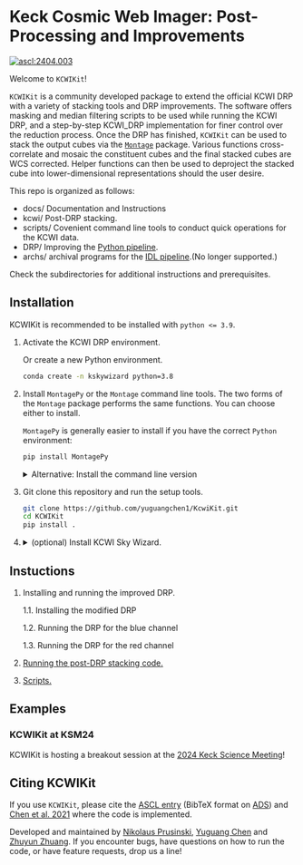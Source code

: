 # Keck Cosmic Web Imager: Post-Processing and Improvements

<a href="https://ascl.net/2404.003"><img src="https://img.shields.io/badge/ascl-2404.003-blue.svg?colorB=262255" alt="ascl:2404.003" /></a>

Welcome to `KCWIKit`!

`KCWIKit` is a community developed package to extend the official KCWI DRP with a variety of stacking tools and DRP improvements. The software offers masking and median filtering scripts to be used while running the KCWI DRP, and a step-by-step KCWI_DRP implementation for finer control over the reduction process. Once the DRP has finished, `KCWIKit` can be used to stack the output cubes via the [`Montage`](http://montage.ipac.caltech.edu/) package. Various functions cross-correlate and mosaic the constituent cubes and the final stacked cubes are WCS corrected. Helper functions can then be used to deproject the stacked cube into lower-dimensional representations should the user desire.

This repo is organized as follows:
- docs/ Documentation and Instructions
- kcwi/ Post-DRP stacking.
- scripts/ Covenient command line tools to conduct quick operations for the KCWI data. 
- DRP/ Improving the [Python pipeline](https://kcwi-drp.readthedocs.io/en/latest/).
- archs/ archival programs for the [IDL pipeline](https://github.com/Keck-DataReductionPipelines/KcwiDRP).(No longer supported.)

Check the subdirectories for additional instructions and prerequisites. 

## Installation

KCWIKit is recommended to be installed with `python <= 3.9`. 

1. Activate the KCWI DRP environment.
    
    Or create a new Python environment. 

    ```bash
    conda create -n kskywizard python=3.8
    ```

2. Install `MontagePy` or the `Montage` command line tools. The two forms of the `Montage` package performs the same functions. You can choose either to install.

    `MontagePy` is generally easier to install if you have the correct `Python` environment:
    ```bash
    pip install MontagePy
    ```

    <details>
    <summary> Alternative: Install the command line version </summary>

    If the above installation fails, alternatively, you can choose to install the command line tools by compiling from the [source code](http://montage.ipac.caltech.edu/docs/download2.html).
    </details>

3. Git clone this repository and run the setup tools. 

    ```bash
    git clone https://github.com/yuguangchen1/KcwiKit.git 
    cd KCWIKit
    pip install .
    ```

4. <details>
    <summary>(optional) Install KCWI Sky Wizard. </summary>

    `KSkyWizard` is a standalone tool to perform telluric correction and advanced sky subtraction based on PCA models for the red channel (KCRM). It is recommended to be run on `Python >= 3.11` environments. We refer to the [KSkyWizard documentation](https://github.com/zhuyunz/KSkyWizard) for the installation and instruction. 
    </details>

## Instuctions

1. Installing and running the improved DRP. 

    1.1. Installing the modified DRP

    1.2. Running the DRP for the blue channel

    1.3. Running the DRP for the red channel

2. [Running the post-DRP stacking code.](./kcwikit/docs/KCWI_post-DRP_stacking.md)

3. [Scripts.](./kcwikit/docs/scripts_instruction.md)

## Examples

### KCWIKit at KSM24

KCWIKit is hosting a breakout session at the [2024 Keck Science Meeting](https://kecksciencemeeting.org/breakout-sessions/)! 


## Citing KCWIKit

If you use `KCWIKit`, please cite the [ASCL entry](https://ascl.net/2404.003) (BibTeX format on [ADS](https://ui.adsabs.harvard.edu/abs/2024ascl.soft04003P)) and [Chen et al. 2021](https://ui.adsabs.harvard.edu/abs/2021MNRAS.508...19C) where the code is implemented.

Developed and maintained by [Nikolaus Prusinski](mailto:nik@astro.caltech.edu), [Yuguang Chen](mailto:yugchen@ucdavis.edu) and [Zhuyun Zhuang](mailto:zzhuang@astro.caltech.edu). If you encounter bugs, have questions on how to run the code, or have feature requests, drop us a line! 


